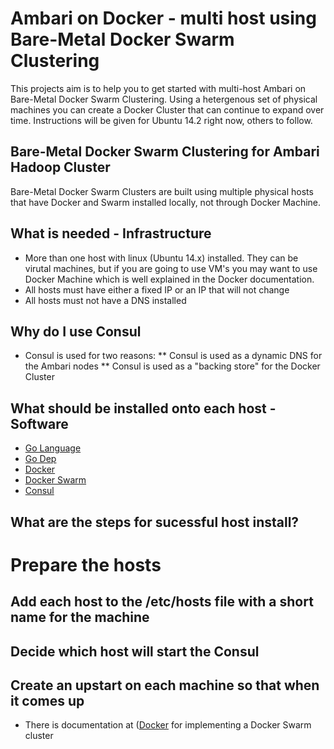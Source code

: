 # Ambari on Docker - multi host using Bare-Metal Docker Swarm Clustering

This projects aim is to help you to get started with multi-host Ambari on Bare-Metal Docker Swarm Clustering. Using a hetergenous set of physical machines you can create a Docker Cluster that can continue to expand over time.  Instructions will be given for Ubuntu 14.2 right now, others to follow. 

## Bare-Metal Docker Swarm Clustering for Ambari Hadoop Cluster

Bare-Metal Docker Swarm Clusters are built using multiple physical hosts that have Docker and Swarm installed locally, not through Docker Machine.  
## What is needed - Infrastructure
* More than one host with linux (Ubuntu 14.x) installed.  They can be virutal machines, but if you are going to use VM's you may want to use Docker Machine which is well explained in the Docker documentation.
* All hosts must have either a fixed IP or an IP that will not change
* All hosts must not have a DNS installed
## Why do I use Consul
* Consul is used for two reasons:
** Consul is used as a dynamic DNS for the Ambari nodes
** Consul is used as a "backing store" for the Docker Cluster
## What should be installed onto each host - Software
* [Go Language](https://golang.org/)
* [Go Dep](https://github.com/tools/godep)
* [Docker](http://www.docker.com)
* [Docker Swarm](https://github.com/docker/swarm)
* [Consul](https://www.consul.io/intro/getting-started/install.html)

## What are the steps for sucessful host install?
# Prepare the hosts
## Add each host to the /etc/hosts file with a short name for the machine
## Decide which host will start the Consul 
## Create an upstart on each machine so that when it comes up
* There is documentation at ([Docker](http://www.docker.com) for implementing a Docker Swarm cluster
